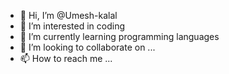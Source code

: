 - 👋 Hi, I’m @Umesh-kalal
- 👀 I’m interested in coding 
- 🌱 I’m currently learning programming languages 
- 💞️ I’m looking to collaborate on ...
- 📫 How to reach me ...

<!---
Umesh-kalal/Umesh-kalal is a ✨ special ✨ repository because its `README.md` (this file) appears on your GitHub profile.
You can click the Preview link to take a look at your changes.
--->
